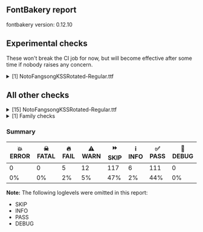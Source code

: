## FontBakery report

fontbakery version: 0.12.10



## Experimental checks

These won't break the CI job for now, but will become effective after some time if nobody raises any concern.


<details><summary>[1] NotoFangsongKSSRotated-Regular.ttf</summary>
<div>
<details>
    <summary>🔥 <b>FAIL</b> Checking that the typoAscender exceeds the yMax of the /Agrave. <a href="https://fontbakery.readthedocs.io/en/stable/fontbakery/checks/universal.metrics.html#"></a></summary>
    <div>







* 🔥 **FAIL** <p>OS/2.sTypoAscender value should be greater than 931, but got 880 instead</p>
 [code: typoAscender]



</div>
</details>
</div>
</details>




## All other checks



<details><summary>[15] NotoFangsongKSSRotated-Regular.ttf</summary>
<div>
<details>
    <summary>🔥 <b>FAIL</b> Checking OS/2 Metrics match hhea Metrics. <a href="https://fontbakery.readthedocs.io/en/stable/fontbakery/checks/universal.metrics.html#"></a></summary>
    <div>







* 🔥 **FAIL** <p>OS/2 sTypoAscender (880) and hhea ascent (1300) must be equal.</p>
 [code: ascender]



</div>
</details>

<details>
    <summary>🔥 <b>FAIL</b> Shapes languages in all GF glyphsets. <a href="https://fontbakery.readthedocs.io/en/stable/fontbakery/checks/googlefonts.glyphset.html#"></a></summary>
    <div>







* 🔥 **FAIL** <p>GF_Latin_Core glyphset:</p>
<table>
<thead>
<tr>
<th align="left">Language</th>
<th align="left">FAIL messages</th>
</tr>
</thead>
<tbody>
<tr>
<td align="left">nl_Latn (Dutch)</td>
<td align="left">Shaper didn't attach acutecomb to uni0237</td>
</tr>
<tr>
<td align="left">^</td>
<td align="left">Shaper didn't attach acutecomb to J</td>
</tr>
</tbody>
</table>
 [code: failed-language-shaping]



</div>
</details>

<details>
    <summary>🔥 <b>FAIL</b> Check for presence of an ARTICLE.en_us.html file <a href="https://fontbakery.readthedocs.io/en/stable/fontbakery/checks/googlefonts.description.html#"></a></summary>
    <div>







* 🔥 **FAIL** <p>This is a Noto font but it lacks an ARTICLE.en_us.html file.</p>
 [code: missing-article]



* 🔥 **FAIL** <p>This is a Noto font but it lacks a DESCRIPTION.en_us.html file.</p>
 [code: missing-description]



</div>
</details>

<details>
    <summary>⚠️ <b>WARN</b> Check mark characters are in GDEF mark glyph class. <a href="https://fontbakery.readthedocs.io/en/stable/fontbakery/checks/opentype.gdef.html#"></a></summary>
    <div>







* ⚠️ **WARN** <p>The following mark characters could be in the GDEF mark glyph class:
acutecomb (U+0301), gravecomb (U+0300), tildecomb (U+0303), u16FE4 (U+16FE4), uni0302 (U+0302), uni0304 (U+0304), uni0306 (U+0306), uni0307 (U+0307), uni0308 (U+0308), uni030A (U+030A), uni030B (U+030B), uni030C (U+030C), uni0326 (U+0326), uni0327 (U+0327) and uni0328 (U+0328)</p>
 [code: mark-chars]



</div>
</details>

<details>
    <summary>⚠️ <b>WARN</b> Check if each glyph has the recommended amount of contours. <a href="https://fontbakery.readthedocs.io/en/stable/fontbakery/checks/universal.html#"></a></summary>
    <div>







* ⚠️ **WARN** <p>This check inspects the glyph outlines and detects the total number of contours in each of them. The expected values are infered from the typical ammounts of contours observed in a large collection of reference font families. The divergences listed below may simply indicate a significantly different design on some of your glyphs. On the other hand, some of these may flag actual bugs in the font such as glyphs mapped to an incorrect codepoint. Please consider reviewing the design and codepoint assignment of these to make sure they are correct.</p>
<p>The following glyphs do not have the recommended number of contours:</p>
<pre><code>- Glyph name: aogonek	Contours detected: 3	Expected: 2

- Glyph name: Uogonek	Contours detected: 2	Expected: 1

- Glyph name: uogonek	Contours detected: 2	Expected: 1

- Glyph name: Uogonek	Contours detected: 2	Expected: 1

- Glyph name: aogonek	Contours detected: 3	Expected: 2

- Glyph name: uogonek	Contours detected: 2	Expected: 1
</code></pre>
 [code: contour-count]



</div>
</details>

<details>
    <summary>⚠️ <b>WARN</b> Check math signs have the same width. <a href="https://fontbakery.readthedocs.io/en/stable/fontbakery/checks/universal.html#"></a></summary>
    <div>







* ⚠️ **WARN** <p>The most common width is 559 among a set of 6 math glyphs.
The following math glyphs have a different width, though:</p>
<p>Width = 579:
minus</p>
 [code: width-outliers]



</div>
</details>

<details>
    <summary>⚠️ <b>WARN</b> Validate size, and resolution of article images, and ensure article page has minimum length and includes visual assets. <a href="https://fontbakery.readthedocs.io/en/stable/fontbakery/checks/googlefonts.article.html#"></a></summary>
    <div>







* ⚠️ **WARN** <p>Family metadata at fonts/NotoFangsongKSSRotated/googlefonts/ttf does not have an article.</p>
 [code: lacks-article]



</div>
</details>

<details>
    <summary>⚠️ <b>WARN</b> Check for codepoints not covered by METADATA subsets. <a href="https://fontbakery.readthedocs.io/en/stable/fontbakery/checks/googlefonts.subsets.html#"></a></summary>
    <div>







* ⚠️ **WARN** <p>The following codepoints supported by the font are not covered by
any subsets defined in the font's metadata file, and will never
be served. You can solve this by either manually adding additional
subset declarations to METADATA.pb, or by editing the glyphset
definitions.</p>
<ul>
<li>U+02D8 BREVE: try adding one of: canadian-aboriginal, yi</li>
<li>U+02D9 DOT ABOVE: try adding one of: canadian-aboriginal, yi</li>
<li>U+02DB OGONEK: try adding one of: canadian-aboriginal, yi</li>
<li>U+0302 COMBINING CIRCUMFLEX ACCENT: try adding one of: coptic, math, tifinagh, cherokee</li>
<li>U+0306 COMBINING BREVE: try adding one of: old-permic, tifinagh</li>
<li>U+0307 COMBINING DOT ABOVE: try adding one of: old-permic, math, malayalam, todhri, syriac, coptic, duployan, tifinagh, hebrew, canadian-aboriginal, tai-le</li>
<li>U+030A COMBINING RING ABOVE: try adding one of: syriac, duployan</li>
<li>U+030B COMBINING DOUBLE ACUTE ACCENT: try adding one of: osage, cherokee</li>
<li>U+030C COMBINING CARON: try adding one of: tai-le, cherokee</li>
<li>U+0326 COMBINING COMMA BELOW: try adding math</li>
<li>U+0327 COMBINING CEDILLA: try adding math</li>
<li>U+0328 COMBINING OGONEK: not included in any glyphset definition</li>
<li>U+25A1 WHITE SQUARE: try adding symbols</li>
<li>U+2B1A DOTTED SQUARE: try adding symbols</li>
<li>U+4E39 CJK UNIFIED IDEOGRAPH-4E39: try adding one of: chinese-traditional, chinese-simplified, chinese-hongkong, japanese</li>
<li>U+4EFF CJK UNIFIED IDEOGRAPH-4EFF: try adding one of: chinese-traditional, chinese-simplified, chinese-hongkong</li>
<li>U+4F53 CJK UNIFIED IDEOGRAPH-4F53: try adding one of: chinese-traditional, chinese-simplified, chinese-hongkong, japanese</li>
<li>U+5951 CJK UNIFIED IDEOGRAPH-5951: try adding one of: chinese-traditional, chinese-simplified, chinese-hongkong, japanese</li>
<li>U+5B57 CJK UNIFIED IDEOGRAPH-5B57: try adding one of: chinese-traditional, chinese-simplified, chinese-hongkong, japanese</li>
<li>U+5B8B CJK UNIFIED IDEOGRAPH-5B8B: try adding one of: chinese-traditional, chinese-simplified, chinese-hongkong, japanese</li>
<li>U+5C0F CJK UNIFIED IDEOGRAPH-5C0F: try adding one of: chinese-traditional, chinese-simplified, chinese-hongkong, japanese</li>
<li>U+6B4C CJK UNIFIED IDEOGRAPH-6B4C: try adding one of: chinese-traditional, chinese-simplified, chinese-hongkong, japanese</li>
<li>U+8C37 CJK UNIFIED IDEOGRAPH-8C37: try adding one of: chinese-traditional, chinese-simplified, chinese-hongkong, japanese</li>
</ul>
<p>Or you can add the above codepoints to one of the subsets supported by the font: <code>khitan-small-script</code>, <code>latin</code>, <code>latin-ext</code></p>
 [code: unreachable-subsetting]



</div>
</details>

<details>
    <summary>⚠️ <b>WARN</b> Combined length of family and style must not exceed 32 characters. <a href="https://fontbakery.readthedocs.io/en/stable/fontbakery/checks/googlefonts.name.html#"></a></summary>
    <div>







* ⚠️ **WARN** <p>Name ID 6 'NotoFangsongKSSRotated-Regular' exceeds 27 characters. This has been found to cause problems with PostScript printers, especially on Mac platforms.</p>
 [code: nameid6-too-long]



</div>
</details>

<details>
    <summary>⚠️ <b>WARN</b> Ensure soft_dotted characters lose their dot when combined with marks that replace the dot. <a href="https://fontbakery.readthedocs.io/en/stable/fontbakery/checks/shaping.html#"></a></summary>
    <div>







* ⚠️ **WARN** <p>The dot of soft dotted characters used in orthographies <em>must</em> disappear in the following strings: į̀ į́ į̂ į̃ į̄ į̌</p>
<p>The dot of soft dotted characters <em>should</em> disappear in other cases, for example: ĩ̦ ĭ̦ i̦̇ i̦̊ i̦̋ ǐ̦ ĩ̧ ĭ̧ i̧̇ i̧̊ i̧̋ ǐ̧ j̦̀ j̦́ ĵ̦ j̦̃ j̦̄ j̦̆ j̦̇ j̦̈</p>
<p>Your font fully covers the following languages that require the soft-dotted feature: Lithuanian (Latn, 2,357,094 speakers).</p>
<p>Your font does <em>not</em> cover the following languages that require the soft-dotted feature: Navajo (Latn, 166,319 speakers), Yala (Latn, 200,000 speakers), Lugbara (Latn, 2,200,000 speakers), Dutch (Latn, 31,709,104 speakers), Heiltsuk (Latn, 300 speakers), Basaa (Latn, 332,940 speakers), Ma’di (Latn, 584,000 speakers), Sar (Latn, 500,000 speakers), Teke-Ebo (Latn, 260,000 speakers), Aghem (Latn, 38,843 speakers), Han (Latn, 6 speakers), Avokaya (Latn, 100,000 speakers), Belarusian (Cyrl, 10,064,517 speakers), Mfumte (Latn, 79,000 speakers), Igbo (Latn, 27,823,640 speakers), Southern Kisi (Latn, 360,000 speakers), Zapotec (Latn, 490,000 speakers), Ekpeye (Latn, 226,000 speakers), Vute (Latn, 21,000 speakers), Nzakara (Latn, 50,000 speakers), Ebira (Latn, 2,200,000 speakers), Nateni (Latn, 100,000 speakers), Kaska (Latn, 125 speakers), Koonzime (Latn, 40,000 speakers), Cicipu (Latn, 44,000 speakers), Ejagham (Latn, 120,000 speakers), Dii (Latn, 71,000 speakers), Bete-Bendi (Latn, 100,000 speakers), Gulay (Latn, 250,478 speakers), Fur (Latn, 1,230,163 speakers), Bafut (Latn, 158,146 speakers), Makaa (Latn, 221,000 speakers), Mango (Latn, 77,000 speakers), Mundani (Latn, 34,000 speakers), South Central Banda (Latn, 244,000 speakers), Ijo, Southeast (Latn, 2,471,000 speakers), Dan (Latn, 1,099,244 speakers), Ngbaka (Latn, 1,020,000 speakers), Kom (Latn, 360,685 speakers), Ukrainian (Cyrl, 29,273,587 speakers), Kpelle, Guinea (Latn, 622,000 speakers).</p>
 [code: soft-dotted]



</div>
</details>

<details>
    <summary>⚠️ <b>WARN</b> Do outlines contain any jaggy segments? <a href="https://fontbakery.readthedocs.io/en/stable/fontbakery/checks/outline.html#"></a></summary>
    <div>







* ⚠️ **WARN** <p>The following glyphs have jaggy segments:</p>
<pre><code>* u18B10 (U+18B10): B&lt;&lt;780.0,481.0&gt;-&lt;741.0,439.0&gt;-&lt;742.0,440.0&gt;&gt;/B&lt;&lt;742.0,440.0&gt;-&lt;708.0,407.0&gt;-&lt;673.5,378.5&gt;&gt; = 0.8550973962662667

* u18B10.001: B&lt;&lt;-682.0,1080.0&gt;-&lt;-640.0,1041.0&gt;-&lt;-641.0,1042.0&gt;&gt;/B&lt;&lt;-641.0,1042.0&gt;-&lt;-608.0,1008.0&gt;-&lt;-579.5,973.5&gt;&gt; = 0.8550973962662667

* u18B10.002: B&lt;&lt;318.0,580.0&gt;-&lt;360.0,541.0&gt;-&lt;359.0,542.0&gt;&gt;/B&lt;&lt;359.0,542.0&gt;-&lt;392.0,508.0&gt;-&lt;420.5,473.5&gt;&gt; = 0.8550973962662667

* u18B10.003: B&lt;&lt;318.0,80.0&gt;-&lt;360.0,41.0&gt;-&lt;359.0,42.0&gt;&gt;/B&lt;&lt;359.0,42.0&gt;-&lt;392.0,8.0&gt;-&lt;420.5,-26.5&gt;&gt; = 0.8550973962662667

* u18B3C (U+18B3C): B&lt;&lt;209.0,307.0&gt;-&lt;250.0,266.0&gt;-&lt;294.0,237.0&gt;&gt;/B&lt;&lt;294.0,237.0&gt;-&lt;293.0,238.0&gt;-&lt;420.0,152.0&gt;&gt; = 11.611486423888481

* u18B3C.001: B&lt;&lt;-507.0,509.0&gt;-&lt;-466.0,550.0&gt;-&lt;-437.0,594.0&gt;&gt;/B&lt;&lt;-437.0,594.0&gt;-&lt;-438.0,593.0&gt;-&lt;-352.0,720.0&gt;&gt; = 11.611486423888481

* u18B3C.002: B&lt;&lt;493.0,9.0&gt;-&lt;534.0,50.0&gt;-&lt;563.0,94.0&gt;&gt;/B&lt;&lt;563.0,94.0&gt;-&lt;562.0,93.0&gt;-&lt;648.0,220.0&gt;&gt; = 11.611486423888481

* u18B3C.003: B&lt;&lt;493.0,-491.0&gt;-&lt;534.0,-450.0&gt;-&lt;563.0,-406.0&gt;&gt;/B&lt;&lt;563.0,-406.0&gt;-&lt;562.0,-407.0&gt;-&lt;648.0,-280.0&gt;&gt; = 11.611486423888481

* u18B81 (U+18B81): B&lt;&lt;838.0,326.0&gt;-&lt;799.0,284.0&gt;-&lt;800.0,285.0&gt;&gt;/B&lt;&lt;800.0,285.0&gt;-&lt;716.0,203.0&gt;-&lt;644.0,155.0&gt;&gt; = 0.6902771978645523

* u18B81.001: B&lt;&lt;-526.0,1138.0&gt;-&lt;-484.0,1099.0&gt;-&lt;-485.0,1100.0&gt;&gt;/B&lt;&lt;-485.0,1100.0&gt;-&lt;-403.0,1016.0&gt;-&lt;-355.0,944.0&gt;&gt; = 0.6902771978645523

* u18B81.002: B&lt;&lt;474.0,638.0&gt;-&lt;516.0,599.0&gt;-&lt;515.0,600.0&gt;&gt;/B&lt;&lt;515.0,600.0&gt;-&lt;597.0,516.0&gt;-&lt;645.0,444.0&gt;&gt; = 0.6902771978645523

* u18B81.003: B&lt;&lt;474.0,138.0&gt;-&lt;516.0,99.0&gt;-&lt;515.0,100.0&gt;&gt;/B&lt;&lt;515.0,100.0&gt;-&lt;597.0,16.0&gt;-&lt;645.0,-56.0&gt;&gt; = 0.6902771978645523

* u18BB1 (U+18BB1): B&lt;&lt;455.0,362.0&gt;-&lt;431.0,360.0&gt;-&lt;435.0,360.0&gt;&gt;/B&lt;&lt;435.0,360.0&gt;-&lt;380.0,355.0&gt;-&lt;313.0,341.0&gt;&gt; = 5.1944289077348

* u18BB1.001: B&lt;&lt;-564.0,755.0&gt;-&lt;-562.0,731.0&gt;-&lt;-562.0,735.0&gt;&gt;/B&lt;&lt;-562.0,735.0&gt;-&lt;-557.0,680.0&gt;-&lt;-543.0,613.0&gt;&gt; = 5.1944289077348

* u18BB1.002: B&lt;&lt;436.0,255.0&gt;-&lt;438.0,231.0&gt;-&lt;438.0,235.0&gt;&gt;/B&lt;&lt;438.0,235.0&gt;-&lt;443.0,180.0&gt;-&lt;457.0,113.0&gt;&gt; = 5.1944289077348

* u18BB1.003: B&lt;&lt;436.0,-245.0&gt;-&lt;438.0,-269.0&gt;-&lt;438.0,-265.0&gt;&gt;/B&lt;&lt;438.0,-265.0&gt;-&lt;443.0,-320.0&gt;-&lt;457.0,-387.0&gt;&gt; = 5.1944289077348

* u18BEA (U+18BEA): B&lt;&lt;598.0,608.0&gt;-&lt;508.0,600.0&gt;-&lt;524.0,601.0&gt;&gt;/B&lt;&lt;524.0,601.0&gt;-&lt;390.0,588.0&gt;-&lt;347.0,583.0&gt;&gt; = 1.9648704030421524

* u18BEA.001: B&lt;&lt;-808.0,898.0&gt;-&lt;-800.0,808.0&gt;-&lt;-801.0,824.0&gt;&gt;/B&lt;&lt;-801.0,824.0&gt;-&lt;-788.0,690.0&gt;-&lt;-783.0,647.0&gt;&gt; = 1.9648704030421524

* u18BEA.002: B&lt;&lt;192.0,398.0&gt;-&lt;200.0,308.0&gt;-&lt;199.0,324.0&gt;&gt;/B&lt;&lt;199.0,324.0&gt;-&lt;212.0,190.0&gt;-&lt;217.0,147.0&gt;&gt; = 1.9648704030421524

* u18BEA.003: B&lt;&lt;192.0,-102.0&gt;-&lt;200.0,-192.0&gt;-&lt;199.0,-176.0&gt;&gt;/B&lt;&lt;199.0,-176.0&gt;-&lt;212.0,-310.0&gt;-&lt;217.0,-353.0&gt;&gt; = 1.9648704030421524

* u18BEB (U+18BEB): B&lt;&lt;599.0,608.0&gt;-&lt;502.0,600.0&gt;-&lt;522.0,601.0&gt;&gt;/B&lt;&lt;522.0,601.0&gt;-&lt;493.0,598.0&gt;-&lt;427.0,592.0&gt;&gt; = 3.0437358876587015

* u18BEB.001: B&lt;&lt;-808.0,899.0&gt;-&lt;-800.0,802.0&gt;-&lt;-801.0,822.0&gt;&gt;/B&lt;&lt;-801.0,822.0&gt;-&lt;-798.0,793.0&gt;-&lt;-791.0,727.0&gt;&gt; = 3.0437358876587015

* u18BEB.002: B&lt;&lt;192.0,399.0&gt;-&lt;200.0,302.0&gt;-&lt;199.0,322.0&gt;&gt;/B&lt;&lt;199.0,322.0&gt;-&lt;202.0,293.0&gt;-&lt;209.0,227.0&gt;&gt; = 3.0437358876587015

* u18BEB.003: B&lt;&lt;192.0,-101.0&gt;-&lt;200.0,-198.0&gt;-&lt;199.0,-178.0&gt;&gt;/B&lt;&lt;199.0,-178.0&gt;-&lt;202.0,-207.0&gt;-&lt;209.0,-273.0&gt;&gt; = 3.0437358876587015

* u18C0A (U+18C0A): B&lt;&lt;899.0,514.0&gt;-&lt;801.0,505.0&gt;-&lt;807.0,506.0&gt;&gt;/B&lt;&lt;807.0,506.0&gt;-&lt;688.0,496.0&gt;-&lt;578.0,485.0&gt;&gt; = 4.6588364489565155

* u18C0A.001: B&lt;&lt;-714.0,1199.0&gt;-&lt;-705.0,1101.0&gt;-&lt;-706.0,1107.0&gt;&gt;/B&lt;&lt;-706.0,1107.0&gt;-&lt;-696.0,988.0&gt;-&lt;-685.0,878.0&gt;&gt; = 4.6588364489565155

* u18C0A.002: B&lt;&lt;286.0,699.0&gt;-&lt;295.0,601.0&gt;-&lt;294.0,607.0&gt;&gt;/B&lt;&lt;294.0,607.0&gt;-&lt;304.0,488.0&gt;-&lt;315.0,378.0&gt;&gt; = 4.6588364489565155

* u18C0A.003: B&lt;&lt;286.0,199.0&gt;-&lt;295.0,101.0&gt;-&lt;294.0,107.0&gt;&gt;/B&lt;&lt;294.0,107.0&gt;-&lt;304.0,-12.0&gt;-&lt;315.0,-122.0&gt;&gt; = 4.6588364489565155

* u18C0B (U+18C0B): B&lt;&lt;859.0,514.0&gt;-&lt;761.0,505.0&gt;-&lt;767.0,506.0&gt;&gt;/B&lt;&lt;767.0,506.0&gt;-&lt;641.0,496.0&gt;-&lt;524.0,484.0&gt;&gt; = 4.924549700118923

* u18C0B.001: B&lt;&lt;-714.0,1159.0&gt;-&lt;-705.0,1061.0&gt;-&lt;-706.0,1067.0&gt;&gt;/B&lt;&lt;-706.0,1067.0&gt;-&lt;-696.0,941.0&gt;-&lt;-684.0,824.0&gt;&gt; = 4.924549700118923

* u18C0B.002: B&lt;&lt;286.0,659.0&gt;-&lt;295.0,561.0&gt;-&lt;294.0,567.0&gt;&gt;/B&lt;&lt;294.0,567.0&gt;-&lt;304.0,441.0&gt;-&lt;316.0,324.0&gt;&gt; = 4.924549700118923

* u18C0B.003: B&lt;&lt;286.0,159.0&gt;-&lt;295.0,61.0&gt;-&lt;294.0,67.0&gt;&gt;/B&lt;&lt;294.0,67.0&gt;-&lt;304.0,-59.0&gt;-&lt;316.0,-176.0&gt;&gt; = 4.924549700118923

* u18C65 (U+18C65): B&lt;&lt;773.0,592.0&gt;-&lt;755.0,571.0&gt;-&lt;757.0,573.0&gt;&gt;/B&lt;&lt;757.0,573.0&gt;-&lt;706.0,512.0&gt;-&lt;660.0,464.0&gt;&gt; = 5.102165252358147

* u18C65.001: B&lt;&lt;-792.0,1073.0&gt;-&lt;-771.0,1055.0&gt;-&lt;-773.0,1057.0&gt;&gt;/B&lt;&lt;-773.0,1057.0&gt;-&lt;-712.0,1006.0&gt;-&lt;-664.0,960.0&gt;&gt; = 5.102165252358147

* u18C65.002: B&lt;&lt;208.0,573.0&gt;-&lt;229.0,555.0&gt;-&lt;227.0,557.0&gt;&gt;/B&lt;&lt;227.0,557.0&gt;-&lt;288.0,506.0&gt;-&lt;336.0,460.0&gt;&gt; = 5.102165252358147

* u18C65.003: B&lt;&lt;208.0,73.0&gt;-&lt;229.0,55.0&gt;-&lt;227.0,57.0&gt;&gt;/B&lt;&lt;227.0,57.0&gt;-&lt;288.0,6.0&gt;-&lt;336.0,-40.0&gt;&gt; = 5.102165252358147

* u18C71.001: L&lt;&lt;-327.0,769.0&gt;--&lt;-327.0,769.0&gt;&gt;/B&lt;&lt;-327.0,769.0&gt;-&lt;-378.0,771.0&gt;-&lt;-408.0,770.0&gt;&gt; = 2.245742565895049

* u18C71.002: L&lt;&lt;673.0,269.0&gt;--&lt;673.0,269.0&gt;&gt;/B&lt;&lt;673.0,269.0&gt;-&lt;622.0,271.0&gt;-&lt;592.0,270.0&gt;&gt; = 2.245742565895049

* u18C71.003: L&lt;&lt;673.0,-231.0&gt;--&lt;673.0,-231.0&gt;&gt;/B&lt;&lt;673.0,-231.0&gt;-&lt;622.0,-229.0&gt;-&lt;592.0,-230.0&gt;&gt; = 2.245742565895049

* u18CB2 (U+18CB2): B&lt;&lt;371.0,355.0&gt;-&lt;458.0,365.0&gt;-&lt;453.0,364.0&gt;&gt;/B&lt;&lt;453.0,364.0&gt;-&lt;478.0,367.0&gt;-&lt;492.5,375.0&gt;&gt; = 4.46715906138917

* u18CB2.001: B&lt;&lt;-556.0,671.0&gt;-&lt;-566.0,758.0&gt;-&lt;-565.0,753.0&gt;&gt;/B&lt;&lt;-565.0,753.0&gt;-&lt;-568.0,778.0&gt;-&lt;-576.0,792.5&gt;&gt; = 4.46715906138917

* u18CB2.002: B&lt;&lt;444.0,171.0&gt;-&lt;434.0,258.0&gt;-&lt;435.0,253.0&gt;&gt;/B&lt;&lt;435.0,253.0&gt;-&lt;432.0,278.0&gt;-&lt;424.0,292.5&gt;&gt; = 4.46715906138917

* u18CB2.003: B&lt;&lt;444.0,-329.0&gt;-&lt;434.0,-242.0&gt;-&lt;435.0,-247.0&gt;&gt;/B&lt;&lt;435.0,-247.0&gt;-&lt;432.0,-222.0&gt;-&lt;424.0,-207.5&gt;&gt; = 4.46715906138917

* u18CB3 (U+18CB3): B&lt;&lt;377.0,617.0&gt;-&lt;328.0,611.0&gt;-&lt;333.0,612.0&gt;&gt;/B&lt;&lt;333.0,612.0&gt;-&lt;303.0,610.0&gt;-&lt;254.0,602.0&gt;&gt; = 7.495857639729836

* u18CB3.001: B&lt;&lt;-819.0,677.0&gt;-&lt;-813.0,628.0&gt;-&lt;-814.0,633.0&gt;&gt;/B&lt;&lt;-814.0,633.0&gt;-&lt;-812.0,603.0&gt;-&lt;-804.0,554.0&gt;&gt; = 7.495857639729836

* u18CB3.002: B&lt;&lt;181.0,177.0&gt;-&lt;187.0,128.0&gt;-&lt;186.0,133.0&gt;&gt;/B&lt;&lt;186.0,133.0&gt;-&lt;188.0,103.0&gt;-&lt;196.0,54.0&gt;&gt; = 7.495857639729836

* u18CB3.003: B&lt;&lt;181.0,-323.0&gt;-&lt;187.0,-372.0&gt;-&lt;186.0,-367.0&gt;&gt;/B&lt;&lt;186.0,-367.0&gt;-&lt;188.0,-397.0&gt;-&lt;196.0,-446.0&gt;&gt; = 7.495857639729836
</code></pre>
 [code: found-jaggy-segments]



</div>
</details>

<details>
    <summary>⚠️ <b>WARN</b> Do outlines contain any semi-vertical or semi-horizontal lines? <a href="https://fontbakery.readthedocs.io/en/stable/fontbakery/checks/outline.html#"></a></summary>
    <div>







* ⚠️ **WARN** <p>The following glyphs have semi-vertical/semi-horizontal lines:</p>
<pre><code>* u18B03 (U+18B03): L&lt;&lt;531.0,182.0&gt;--&lt;530.0,-136.0&gt;&gt;

* u18B03.001: L&lt;&lt;-383.0,831.0&gt;--&lt;-65.0,830.0&gt;&gt;

* u18B03.002: L&lt;&lt;617.0,331.0&gt;--&lt;935.0,330.0&gt;&gt;

* u18B03.003: L&lt;&lt;617.0,-169.0&gt;--&lt;935.0,-170.0&gt;&gt;

* u18B07 (U+18B07): L&lt;&lt;497.0,338.0&gt;--&lt;496.0,597.0&gt;&gt;

* u18B07.001: L&lt;&lt;-539.0,797.0&gt;--&lt;-798.0,796.0&gt;&gt;

* u18B07.002: L&lt;&lt;461.0,297.0&gt;--&lt;202.0,296.0&gt;&gt;

* u18B07.003: L&lt;&lt;461.0,-203.0&gt;--&lt;202.0,-204.0&gt;&gt;

* u18B0B (U+18B0B): L&lt;&lt;527.0,175.0&gt;--&lt;526.0,-149.0&gt;&gt;

* u18B0B.001: L&lt;&lt;-376.0,827.0&gt;--&lt;-52.0,826.0&gt;&gt;

* u18B0B.002: L&lt;&lt;624.0,327.0&gt;--&lt;948.0,326.0&gt;&gt;

* u18B0B.003: L&lt;&lt;624.0,-173.0&gt;--&lt;948.0,-174.0&gt;&gt;

* u18B14 (U+18B14): L&lt;&lt;551.0,485.0&gt;--&lt;550.0,168.0&gt;&gt;

* u18B14.001: L&lt;&lt;-686.0,851.0&gt;--&lt;-369.0,850.0&gt;&gt;

* u18B14.002: L&lt;&lt;314.0,351.0&gt;--&lt;631.0,350.0&gt;&gt;

* u18B14.003: L&lt;&lt;314.0,-149.0&gt;--&lt;631.0,-150.0&gt;&gt;

* u18B15 (U+18B15): L&lt;&lt;531.0,485.0&gt;--&lt;530.0,168.0&gt;&gt;

* u18B15.001: L&lt;&lt;-686.0,831.0&gt;--&lt;-369.0,830.0&gt;&gt;

* u18B15.002: L&lt;&lt;314.0,331.0&gt;--&lt;631.0,330.0&gt;&gt;

* u18B15.003: L&lt;&lt;314.0,-169.0&gt;--&lt;631.0,-170.0&gt;&gt;

* u18B17 (U+18B17): L&lt;&lt;545.0,378.0&gt;--&lt;544.0,175.0&gt;&gt;

* u18B17.001: L&lt;&lt;-579.0,845.0&gt;--&lt;-376.0,844.0&gt;&gt;

* u18B17.002: L&lt;&lt;421.0,345.0&gt;--&lt;624.0,344.0&gt;&gt;

* u18B17.003: L&lt;&lt;421.0,-155.0&gt;--&lt;624.0,-156.0&gt;&gt;

* u18B18 (U+18B18): L&lt;&lt;535.0,391.0&gt;--&lt;534.0,224.0&gt;&gt;

* u18B18.001: L&lt;&lt;-592.0,835.0&gt;--&lt;-425.0,834.0&gt;&gt;

* u18B18.002: L&lt;&lt;408.0,335.0&gt;--&lt;575.0,334.0&gt;&gt;

* u18B18.003: L&lt;&lt;408.0,-165.0&gt;--&lt;575.0,-166.0&gt;&gt;

* u18B19 (U+18B19): L&lt;&lt;534.0,426.0&gt;--&lt;533.0,303.0&gt;&gt;

* u18B19.001: L&lt;&lt;-627.0,834.0&gt;--&lt;-504.0,833.0&gt;&gt;

* u18B19.002: L&lt;&lt;373.0,334.0&gt;--&lt;496.0,333.0&gt;&gt;

* u18B19.003: L&lt;&lt;373.0,-166.0&gt;--&lt;496.0,-167.0&gt;&gt;

* u18B1E (U+18B1E): L&lt;&lt;529.0,154.0&gt;--&lt;528.0,-113.0&gt;&gt;

* u18B1E.001: L&lt;&lt;-355.0,829.0&gt;--&lt;-88.0,828.0&gt;&gt;

* u18B1E.002: L&lt;&lt;645.0,329.0&gt;--&lt;912.0,328.0&gt;&gt;

* u18B1E.003: L&lt;&lt;645.0,-171.0&gt;--&lt;912.0,-172.0&gt;&gt;

* u18B1F (U+18B1F): L&lt;&lt;827.0,128.0&gt;--&lt;826.0,-148.0&gt;&gt;

* u18B1F.001: L&lt;&lt;-329.0,1127.0&gt;--&lt;-53.0,1126.0&gt;&gt;

* u18B1F.002: L&lt;&lt;671.0,627.0&gt;--&lt;947.0,626.0&gt;&gt;

* u18B1F.003: L&lt;&lt;671.0,127.0&gt;--&lt;947.0,126.0&gt;&gt;

* u18B22 (U+18B22): L&lt;&lt;367.0,-25.0&gt;--&lt;365.0,341.0&gt;&gt;

* u18B22.001: L&lt;&lt;-176.0,667.0&gt;--&lt;-542.0,665.0&gt;&gt;

* u18B22.002: L&lt;&lt;824.0,167.0&gt;--&lt;458.0,165.0&gt;&gt;

* u18B22.003: L&lt;&lt;824.0,-333.0&gt;--&lt;458.0,-335.0&gt;&gt;

* u18B36 (U+18B36): L&lt;&lt;528.0,579.0&gt;--&lt;527.0,394.0&gt;&gt;

* u18B36.001: L&lt;&lt;-779.0,828.0&gt;--&lt;-594.0,827.0&gt;&gt;

* u18B36.002: L&lt;&lt;221.0,328.0&gt;--&lt;406.0,327.0&gt;&gt;

* u18B36.003: L&lt;&lt;221.0,-172.0&gt;--&lt;406.0,-173.0&gt;&gt;

* u18B38 (U+18B38): L&lt;&lt;490.0,28.0&gt;--&lt;491.0,344.0&gt;&gt;

* u18B38.001: L&lt;&lt;-228.0,790.0&gt;--&lt;-544.0,791.0&gt;&gt;

* u18B38.002: L&lt;&lt;772.0,290.0&gt;--&lt;456.0,291.0&gt;&gt;

* u18B38.003: L&lt;&lt;772.0,-210.0&gt;--&lt;456.0,-209.0&gt;&gt;

* u18B39 (U+18B39): L&lt;&lt;470.0,28.0&gt;--&lt;471.0,344.0&gt;&gt;

* u18B39.001: L&lt;&lt;-228.0,770.0&gt;--&lt;-544.0,771.0&gt;&gt;

* u18B39.002: L&lt;&lt;772.0,270.0&gt;--&lt;456.0,271.0&gt;&gt;

* u18B39.003: L&lt;&lt;772.0,-230.0&gt;--&lt;456.0,-229.0&gt;&gt;

* u18B3A (U+18B3A): L&lt;&lt;527.0,508.0&gt;--&lt;526.0,210.0&gt;&gt;

* u18B3A.001: L&lt;&lt;-708.0,827.0&gt;--&lt;-410.0,826.0&gt;&gt;

* u18B3A.002: L&lt;&lt;292.0,327.0&gt;--&lt;590.0,326.0&gt;&gt;

* u18B3A.003: L&lt;&lt;292.0,-173.0&gt;--&lt;590.0,-174.0&gt;&gt;

* u18B3E (U+18B3E): L&lt;&lt;190.0,-2.0&gt;--&lt;191.0,131.0&gt;&gt;

* u18B3E (U+18B3E): L&lt;&lt;191.0,131.0&gt;--&lt;190.0,262.0&gt;&gt;

* u18B3E.001: L&lt;&lt;-198.0,490.0&gt;--&lt;-331.0,491.0&gt;&gt;

* u18B3E.001: L&lt;&lt;-331.0,491.0&gt;--&lt;-462.0,490.0&gt;&gt;

* u18B3E.002: L&lt;&lt;669.0,-9.0&gt;--&lt;538.0,-10.0&gt;&gt;

* u18B3E.002: L&lt;&lt;802.0,-10.0&gt;--&lt;669.0,-9.0&gt;&gt;

* u18B3E.003: L&lt;&lt;669.0,-509.0&gt;--&lt;538.0,-510.0&gt;&gt;

* u18B3E.003: L&lt;&lt;802.0,-510.0&gt;--&lt;669.0,-509.0&gt;&gt;

* u18B3F (U+18B3F): L&lt;&lt;537.0,488.0&gt;--&lt;536.0,211.0&gt;&gt;

* u18B3F.001: L&lt;&lt;-688.0,837.0&gt;--&lt;-411.0,836.0&gt;&gt;

* u18B3F.002: L&lt;&lt;312.0,337.0&gt;--&lt;589.0,336.0&gt;&gt;

* u18B3F.003: L&lt;&lt;312.0,-163.0&gt;--&lt;589.0,-164.0&gt;&gt;

* u18B40 (U+18B40): L&lt;&lt;524.0,536.0&gt;--&lt;523.0,365.0&gt;&gt;

* u18B40.001: L&lt;&lt;-736.0,824.0&gt;--&lt;-565.0,823.0&gt;&gt;

* u18B40.002: L&lt;&lt;264.0,324.0&gt;--&lt;435.0,323.0&gt;&gt;

* u18B40.003: L&lt;&lt;264.0,-176.0&gt;--&lt;435.0,-177.0&gt;&gt;

* u18B46 (U+18B46): L&lt;&lt;535.0,411.0&gt;--&lt;534.0,215.0&gt;&gt;

* u18B46.001: L&lt;&lt;-611.0,835.0&gt;--&lt;-415.0,834.0&gt;&gt;

* u18B46.002: L&lt;&lt;389.0,335.0&gt;--&lt;585.0,334.0&gt;&gt;

* u18B46.003: L&lt;&lt;389.0,-165.0&gt;--&lt;585.0,-166.0&gt;&gt;

* u18B47 (U+18B47): L&lt;&lt;524.0,413.0&gt;--&lt;525.0,-43.0&gt;&gt;

* u18B47.001: L&lt;&lt;-613.0,824.0&gt;--&lt;-157.0,825.0&gt;&gt;

* u18B47.002: L&lt;&lt;387.0,324.0&gt;--&lt;843.0,325.0&gt;&gt;

* u18B47.003: L&lt;&lt;387.0,-176.0&gt;--&lt;843.0,-175.0&gt;&gt;

* u18B4B (U+18B4B): L&lt;&lt;876.0,581.0&gt;--&lt;875.0,211.0&gt;&gt;

* u18B4B.001: L&lt;&lt;-781.0,1176.0&gt;--&lt;-411.0,1175.0&gt;&gt;

* u18B4B.002: L&lt;&lt;219.0,676.0&gt;--&lt;589.0,675.0&gt;&gt;

* u18B4B.003: L&lt;&lt;219.0,176.0&gt;--&lt;589.0,175.0&gt;&gt;

* u18B53 (U+18B53): L&lt;&lt;437.0,571.0&gt;--&lt;436.0,349.0&gt;&gt;

* u18B53.001: L&lt;&lt;-771.0,737.0&gt;--&lt;-549.0,736.0&gt;&gt;

* u18B53.002: L&lt;&lt;229.0,237.0&gt;--&lt;451.0,236.0&gt;&gt;

* u18B53.003: L&lt;&lt;229.0,-263.0&gt;--&lt;451.0,-264.0&gt;&gt;

* u18B54 (U+18B54): L&lt;&lt;464.0,-25.0&gt;--&lt;465.0,315.0&gt;&gt;

* u18B54.001: L&lt;&lt;-175.0,764.0&gt;--&lt;-515.0,765.0&gt;&gt;

* u18B54.002: L&lt;&lt;825.0,264.0&gt;--&lt;485.0,265.0&gt;&gt;

* u18B54.003: L&lt;&lt;825.0,-236.0&gt;--&lt;485.0,-235.0&gt;&gt;

* u18B55 (U+18B55): L&lt;&lt;464.0,23.0&gt;--&lt;465.0,335.0&gt;&gt;

* u18B55.001: L&lt;&lt;-223.0,764.0&gt;--&lt;-535.0,765.0&gt;&gt;

* u18B55.002: L&lt;&lt;777.0,264.0&gt;--&lt;465.0,265.0&gt;&gt;

* u18B55.003: L&lt;&lt;777.0,-236.0&gt;--&lt;465.0,-235.0&gt;&gt;

* u18B5C (U+18B5C): L&lt;&lt;539.0,538.0&gt;--&lt;538.0,193.0&gt;&gt;

* u18B5C.001: L&lt;&lt;-738.0,839.0&gt;--&lt;-393.0,838.0&gt;&gt;

* u18B5C.002: L&lt;&lt;262.0,339.0&gt;--&lt;607.0,338.0&gt;&gt;

* u18B5C.003: L&lt;&lt;262.0,-161.0&gt;--&lt;607.0,-162.0&gt;&gt;

* u18B64 (U+18B64): L&lt;&lt;370.0,516.0&gt;--&lt;369.0,360.0&gt;&gt;

* u18B64 (U+18B64): L&lt;&lt;661.0,543.0&gt;--&lt;660.0,389.0&gt;&gt;

* u18B64.001: L&lt;&lt;-716.0,670.0&gt;--&lt;-560.0,669.0&gt;&gt;

* u18B64.001: L&lt;&lt;-743.0,961.0&gt;--&lt;-589.0,960.0&gt;&gt;

* u18B64.002: L&lt;&lt;257.0,461.0&gt;--&lt;411.0,460.0&gt;&gt;

* u18B64.002: L&lt;&lt;284.0,170.0&gt;--&lt;440.0,169.0&gt;&gt;

* u18B64.003: L&lt;&lt;257.0,-39.0&gt;--&lt;411.0,-40.0&gt;&gt;

* u18B64.003: L&lt;&lt;284.0,-330.0&gt;--&lt;440.0,-331.0&gt;&gt;

* u18B69 (U+18B69): L&lt;&lt;349.0,387.0&gt;--&lt;347.0,46.0&gt;&gt;

* u18B69 (U+18B69): L&lt;&lt;689.0,414.0&gt;--&lt;686.0,-23.0&gt;&gt;

* u18B69.001: L&lt;&lt;-587.0,649.0&gt;--&lt;-246.0,647.0&gt;&gt;

* u18B69.001: L&lt;&lt;-614.0,989.0&gt;--&lt;-177.0,986.0&gt;&gt;

* u18B69.002: L&lt;&lt;386.0,489.0&gt;--&lt;823.0,486.0&gt;&gt;

* u18B69.002: L&lt;&lt;413.0,149.0&gt;--&lt;754.0,147.0&gt;&gt;

* u18B69.003: L&lt;&lt;386.0,-11.0&gt;--&lt;823.0,-14.0&gt;&gt;

* u18B69.003: L&lt;&lt;413.0,-351.0&gt;--&lt;754.0,-353.0&gt;&gt;

* u18B80 (U+18B80): L&lt;&lt;814.0,177.0&gt;--&lt;813.0,62.0&gt;&gt;

* u18B80.001: L&lt;&lt;-377.0,1114.0&gt;--&lt;-262.0,1113.0&gt;&gt;

* u18B80.002: L&lt;&lt;623.0,614.0&gt;--&lt;738.0,613.0&gt;&gt;

* u18B80.003: L&lt;&lt;623.0,114.0&gt;--&lt;738.0,113.0&gt;&gt;

* u18B95 (U+18B95): L&lt;&lt;448.0,517.0&gt;--&lt;447.0,-26.0&gt;&gt;

* u18B95 (U+18B95): L&lt;&lt;589.0,-16.0&gt;--&lt;590.0,436.0&gt;&gt;

* u18B95 (U+18B95): L&lt;&lt;652.0,567.0&gt;--&lt;651.0,-11.0&gt;&gt;

* u18B95.001: L&lt;&lt;-184.0,889.0&gt;--&lt;-636.0,890.0&gt;&gt;

* u18B95.001: L&lt;&lt;-717.0,748.0&gt;--&lt;-174.0,747.0&gt;&gt;

* u18B95.001: L&lt;&lt;-767.0,952.0&gt;--&lt;-189.0,951.0&gt;&gt;

* u18B95.002: L&lt;&lt;233.0,452.0&gt;--&lt;811.0,451.0&gt;&gt;

* u18B95.002: L&lt;&lt;283.0,248.0&gt;--&lt;826.0,247.0&gt;&gt;

* u18B95.002: L&lt;&lt;816.0,389.0&gt;--&lt;364.0,390.0&gt;&gt;

* u18B95.003: L&lt;&lt;233.0,-48.0&gt;--&lt;811.0,-49.0&gt;&gt;

* u18B95.003: L&lt;&lt;283.0,-252.0&gt;--&lt;826.0,-253.0&gt;&gt;

* u18B95.003: L&lt;&lt;816.0,-111.0&gt;--&lt;364.0,-110.0&gt;&gt;

* u18B98 (U+18B98): L&lt;&lt;426.0,573.0&gt;--&lt;425.0,-43.0&gt;&gt;

* u18B98 (U+18B98): L&lt;&lt;568.0,-32.0&gt;--&lt;569.0,444.0&gt;&gt;

* u18B98 (U+18B98): L&lt;&lt;631.0,275.0&gt;--&lt;630.0,-27.0&gt;&gt;

* u18B98.001: L&lt;&lt;-168.0,868.0&gt;--&lt;-644.0,869.0&gt;&gt;

* u18B98.001: L&lt;&lt;-475.0,931.0&gt;--&lt;-173.0,930.0&gt;&gt;

* u18B98.001: L&lt;&lt;-773.0,726.0&gt;--&lt;-157.0,725.0&gt;&gt;

* u18B98.002: L&lt;&lt;227.0,226.0&gt;--&lt;843.0,225.0&gt;&gt;

* u18B98.002: L&lt;&lt;525.0,431.0&gt;--&lt;827.0,430.0&gt;&gt;

* u18B98.002: L&lt;&lt;832.0,368.0&gt;--&lt;356.0,369.0&gt;&gt;

* u18B98.003: L&lt;&lt;227.0,-274.0&gt;--&lt;843.0,-275.0&gt;&gt;

* u18B98.003: L&lt;&lt;525.0,-69.0&gt;--&lt;827.0,-70.0&gt;&gt;

* u18B98.003: L&lt;&lt;832.0,-132.0&gt;--&lt;356.0,-131.0&gt;&gt;

* u18B9C (U+18B9C): L&lt;&lt;467.0,-25.0&gt;--&lt;468.0,436.0&gt;&gt;

* u18B9C (U+18B9C): L&lt;&lt;530.0,567.0&gt;--&lt;529.0,-21.0&gt;&gt;

* u18B9C.001: L&lt;&lt;-175.0,767.0&gt;--&lt;-636.0,768.0&gt;&gt;

* u18B9C.001: L&lt;&lt;-767.0,830.0&gt;--&lt;-179.0,829.0&gt;&gt;

* u18B9C.002: L&lt;&lt;233.0,330.0&gt;--&lt;821.0,329.0&gt;&gt;

* u18B9C.002: L&lt;&lt;825.0,267.0&gt;--&lt;364.0,268.0&gt;&gt;

* u18B9C.003: L&lt;&lt;233.0,-170.0&gt;--&lt;821.0,-171.0&gt;&gt;

* u18B9C.003: L&lt;&lt;825.0,-233.0&gt;--&lt;364.0,-232.0&gt;&gt;

* u18B9D (U+18B9D): L&lt;&lt;477.0,-14.0&gt;--&lt;478.0,439.0&gt;&gt;

* u18B9D (U+18B9D): L&lt;&lt;540.0,569.0&gt;--&lt;539.0,-9.0&gt;&gt;

* u18B9D.001: L&lt;&lt;-186.0,777.0&gt;--&lt;-639.0,778.0&gt;&gt;

* u18B9D.001: L&lt;&lt;-769.0,840.0&gt;--&lt;-191.0,839.0&gt;&gt;

* u18B9D.002: L&lt;&lt;231.0,340.0&gt;--&lt;809.0,339.0&gt;&gt;

* u18B9D.002: L&lt;&lt;814.0,277.0&gt;--&lt;361.0,278.0&gt;&gt;

* u18B9D.003: L&lt;&lt;231.0,-160.0&gt;--&lt;809.0,-161.0&gt;&gt;

* u18B9D.003: L&lt;&lt;814.0,-223.0&gt;--&lt;361.0,-222.0&gt;&gt;

* u18B9E (U+18B9E): L&lt;&lt;477.0,-13.0&gt;--&lt;478.0,439.0&gt;&gt;

* u18B9E (U+18B9E): L&lt;&lt;540.0,569.0&gt;--&lt;539.0,-8.0&gt;&gt;

* u18B9E.001: L&lt;&lt;-187.0,777.0&gt;--&lt;-639.0,778.0&gt;&gt;

* u18B9E.001: L&lt;&lt;-769.0,840.0&gt;--&lt;-192.0,839.0&gt;&gt;

* u18B9E.002: L&lt;&lt;231.0,340.0&gt;--&lt;808.0,339.0&gt;&gt;

* u18B9E.002: L&lt;&lt;813.0,277.0&gt;--&lt;361.0,278.0&gt;&gt;

* u18B9E.003: L&lt;&lt;231.0,-160.0&gt;--&lt;808.0,-161.0&gt;&gt;

* u18B9E.003: L&lt;&lt;813.0,-223.0&gt;--&lt;361.0,-222.0&gt;&gt;

* u18B9F (U+18B9F): L&lt;&lt;493.0,-24.0&gt;--&lt;494.0,383.0&gt;&gt;

* u18B9F (U+18B9F): L&lt;&lt;556.0,387.0&gt;--&lt;555.0,-19.0&gt;&gt;

* u18B9F.001: L&lt;&lt;-176.0,793.0&gt;--&lt;-583.0,794.0&gt;&gt;

* u18B9F.001: L&lt;&lt;-587.0,856.0&gt;--&lt;-181.0,855.0&gt;&gt;

* u18B9F.002: L&lt;&lt;413.0,356.0&gt;--&lt;819.0,355.0&gt;&gt;

* u18B9F.002: L&lt;&lt;824.0,293.0&gt;--&lt;417.0,294.0&gt;&gt;

* u18B9F.003: L&lt;&lt;413.0,-144.0&gt;--&lt;819.0,-145.0&gt;&gt;

* u18B9F.003: L&lt;&lt;824.0,-207.0&gt;--&lt;417.0,-206.0&gt;&gt;

* u18BA2 (U+18BA2): L&lt;&lt;469.0,-51.0&gt;--&lt;470.0,292.0&gt;&gt;

* u18BA2 (U+18BA2): L&lt;&lt;532.0,296.0&gt;--&lt;531.0,-46.0&gt;&gt;

* u18BA2.001: L&lt;&lt;-149.0,769.0&gt;--&lt;-492.0,770.0&gt;&gt;

* u18BA2.001: L&lt;&lt;-496.0,832.0&gt;--&lt;-154.0,831.0&gt;&gt;

* u18BA2.002: L&lt;&lt;504.0,332.0&gt;--&lt;846.0,331.0&gt;&gt;

* u18BA2.002: L&lt;&lt;851.0,269.0&gt;--&lt;508.0,270.0&gt;&gt;

* u18BA2.003: L&lt;&lt;504.0,-168.0&gt;--&lt;846.0,-169.0&gt;&gt;

* u18BA2.003: L&lt;&lt;851.0,-231.0&gt;--&lt;508.0,-230.0&gt;&gt;

* u18BA7 (U+18BA7): L&lt;&lt;467.0,-25.0&gt;--&lt;468.0,436.0&gt;&gt;

* u18BA7 (U+18BA7): L&lt;&lt;530.0,567.0&gt;--&lt;529.0,177.0&gt;&gt;

* u18BA7.001: L&lt;&lt;-175.0,767.0&gt;--&lt;-636.0,768.0&gt;&gt;

* u18BA7.001: L&lt;&lt;-767.0,830.0&gt;--&lt;-377.0,829.0&gt;&gt;

* u18BA7.002: L&lt;&lt;233.0,330.0&gt;--&lt;623.0,329.0&gt;&gt;

* u18BA7.002: L&lt;&lt;825.0,267.0&gt;--&lt;364.0,268.0&gt;&gt;

* u18BA7.003: L&lt;&lt;233.0,-170.0&gt;--&lt;623.0,-171.0&gt;&gt;

* u18BA7.003: L&lt;&lt;825.0,-233.0&gt;--&lt;364.0,-232.0&gt;&gt;

* u18BA8 (U+18BA8): L&lt;&lt;459.0,20.0&gt;--&lt;460.0,450.0&gt;&gt;

* u18BA8 (U+18BA8): L&lt;&lt;522.0,572.0&gt;--&lt;521.0,206.0&gt;&gt;

* u18BA8.001: L&lt;&lt;-220.0,759.0&gt;--&lt;-650.0,760.0&gt;&gt;

* u18BA8.001: L&lt;&lt;-772.0,822.0&gt;--&lt;-406.0,821.0&gt;&gt;

* u18BA8.002: L&lt;&lt;228.0,322.0&gt;--&lt;594.0,321.0&gt;&gt;

* u18BA8.002: L&lt;&lt;780.0,259.0&gt;--&lt;350.0,260.0&gt;&gt;

* u18BA8.003: L&lt;&lt;228.0,-178.0&gt;--&lt;594.0,-179.0&gt;&gt;

* u18BA8.003: L&lt;&lt;780.0,-241.0&gt;--&lt;350.0,-240.0&gt;&gt;

* u18BAA (U+18BAA): L&lt;&lt;477.0,-14.0&gt;--&lt;478.0,439.0&gt;&gt;

* u18BAA (U+18BAA): L&lt;&lt;540.0,569.0&gt;--&lt;539.0,191.0&gt;&gt;

* u18BAA.001: L&lt;&lt;-186.0,777.0&gt;--&lt;-639.0,778.0&gt;&gt;

* u18BAA.001: L&lt;&lt;-769.0,840.0&gt;--&lt;-391.0,839.0&gt;&gt;

* u18BAA.002: L&lt;&lt;231.0,340.0&gt;--&lt;609.0,339.0&gt;&gt;

* u18BAA.002: L&lt;&lt;814.0,277.0&gt;--&lt;361.0,278.0&gt;&gt;

* u18BAA.003: L&lt;&lt;231.0,-160.0&gt;--&lt;609.0,-161.0&gt;&gt;

* u18BAA.003: L&lt;&lt;814.0,-223.0&gt;--&lt;361.0,-222.0&gt;&gt;

* u18BAB (U+18BAB): L&lt;&lt;145.0,29.0&gt;--&lt;146.0,148.0&gt;&gt;

* u18BAB (U+18BAB): L&lt;&lt;146.0,148.0&gt;--&lt;145.0,268.0&gt;&gt;

* u18BAB.001: L&lt;&lt;-229.0,445.0&gt;--&lt;-348.0,446.0&gt;&gt;

* u18BAB.001: L&lt;&lt;-348.0,446.0&gt;--&lt;-468.0,445.0&gt;&gt;

* u18BAB.002: L&lt;&lt;652.0,-54.0&gt;--&lt;532.0,-55.0&gt;&gt;

* u18BAB.002: L&lt;&lt;771.0,-55.0&gt;--&lt;652.0,-54.0&gt;&gt;

* u18BAB.003: L&lt;&lt;652.0,-554.0&gt;--&lt;532.0,-555.0&gt;&gt;

* u18BAB.003: L&lt;&lt;771.0,-555.0&gt;--&lt;652.0,-554.0&gt;&gt;

* u18BC4 (U+18BC4): L&lt;&lt;208.0,555.0&gt;--&lt;207.0,424.0&gt;&gt;

* u18BC4.001: L&lt;&lt;-757.0,508.0&gt;--&lt;-626.0,507.0&gt;&gt;

* u18BC4.002: L&lt;&lt;243.0,8.0&gt;--&lt;374.0,7.0&gt;&gt;

* u18BC4.003: L&lt;&lt;243.0,-492.0&gt;--&lt;374.0,-493.0&gt;&gt;

* u18BC5 (U+18BC5): L&lt;&lt;208.0,555.0&gt;--&lt;207.0,424.0&gt;&gt;

* u18BC5.001: L&lt;&lt;-757.0,508.0&gt;--&lt;-626.0,507.0&gt;&gt;

* u18BC5.002: L&lt;&lt;243.0,8.0&gt;--&lt;374.0,7.0&gt;&gt;

* u18BC5.003: L&lt;&lt;243.0,-492.0&gt;--&lt;374.0,-493.0&gt;&gt;

* u18BC7 (U+18BC7): L&lt;&lt;530.0,475.0&gt;--&lt;529.0,211.0&gt;&gt;

* u18BC7.001: L&lt;&lt;-675.0,830.0&gt;--&lt;-411.0,829.0&gt;&gt;

* u18BC7.002: L&lt;&lt;325.0,330.0&gt;--&lt;589.0,329.0&gt;&gt;

* u18BC7.003: L&lt;&lt;325.0,-170.0&gt;--&lt;589.0,-171.0&gt;&gt;

* u18BC9 (U+18BC9): L&lt;&lt;530.0,459.0&gt;--&lt;529.0,211.0&gt;&gt;

* u18BC9.001: L&lt;&lt;-659.0,830.0&gt;--&lt;-411.0,829.0&gt;&gt;

* u18BC9.002: L&lt;&lt;341.0,330.0&gt;--&lt;589.0,329.0&gt;&gt;

* u18BC9.003: L&lt;&lt;341.0,-170.0&gt;--&lt;589.0,-171.0&gt;&gt;

* u18BCA (U+18BCA): L&lt;&lt;261.0,357.0&gt;--&lt;260.0,197.0&gt;&gt;

* u18BCA.001: L&lt;&lt;-557.0,561.0&gt;--&lt;-397.0,560.0&gt;&gt;

* u18BCA.002: L&lt;&lt;443.0,61.0&gt;--&lt;603.0,60.0&gt;&gt;

* u18BCA.003: L&lt;&lt;443.0,-439.0&gt;--&lt;603.0,-440.0&gt;&gt;

* u18BCC (U+18BCC): L&lt;&lt;229.0,345.0&gt;--&lt;230.0,182.0&gt;&gt;

* u18BCC.001: L&lt;&lt;-545.0,529.0&gt;--&lt;-382.0,530.0&gt;&gt;

* u18BCC.002: L&lt;&lt;455.0,29.0&gt;--&lt;618.0,30.0&gt;&gt;

* u18BCC.003: L&lt;&lt;455.0,-471.0&gt;--&lt;618.0,-470.0&gt;&gt;

* u18BD0 (U+18BD0): L&lt;&lt;184.0,332.0&gt;--&lt;183.0,177.0&gt;&gt;

* u18BD0 (U+18BD0): L&lt;&lt;467.0,-38.0&gt;--&lt;468.0,445.0&gt;&gt;

* u18BD0 (U+18BD0): L&lt;&lt;530.0,585.0&gt;--&lt;529.0,-34.0&gt;&gt;

* u18BD0 (U+18BD0): L&lt;&lt;698.0,353.0&gt;--&lt;697.0,205.0&gt;&gt;

* u18BD0.001: L&lt;&lt;-162.0,767.0&gt;--&lt;-645.0,768.0&gt;&gt;

* u18BD0.001: L&lt;&lt;-532.0,484.0&gt;--&lt;-377.0,483.0&gt;&gt;

* u18BD0.001: L&lt;&lt;-553.0,998.0&gt;--&lt;-405.0,997.0&gt;&gt;

* u18BD0.001: L&lt;&lt;-785.0,830.0&gt;--&lt;-166.0,829.0&gt;&gt;

* u18BD0.002: L&lt;&lt;215.0,330.0&gt;--&lt;834.0,329.0&gt;&gt;

* u18BD0.002: L&lt;&lt;447.0,498.0&gt;--&lt;595.0,497.0&gt;&gt;

* u18BD0.002: L&lt;&lt;468.0,-16.0&gt;--&lt;623.0,-17.0&gt;&gt;

* u18BD0.002: L&lt;&lt;838.0,267.0&gt;--&lt;355.0,268.0&gt;&gt;

* u18BD0.003: L&lt;&lt;215.0,-170.0&gt;--&lt;834.0,-171.0&gt;&gt;

* u18BD0.003: L&lt;&lt;447.0,-2.0&gt;--&lt;595.0,-3.0&gt;&gt;

* u18BD0.003: L&lt;&lt;468.0,-516.0&gt;--&lt;623.0,-517.0&gt;&gt;

* u18BD0.003: L&lt;&lt;838.0,-233.0&gt;--&lt;355.0,-232.0&gt;&gt;

* u18BD3 (U+18BD3): L&lt;&lt;531.0,114.0&gt;--&lt;530.0,-154.0&gt;&gt;

* u18BD3.001: L&lt;&lt;-314.0,831.0&gt;--&lt;-46.0,830.0&gt;&gt;

* u18BD3.002: L&lt;&lt;686.0,331.0&gt;--&lt;954.0,330.0&gt;&gt;

* u18BD3.003: L&lt;&lt;686.0,-169.0&gt;--&lt;954.0,-170.0&gt;&gt;

* u18BD4 (U+18BD4): L&lt;&lt;269.0,281.0&gt;--&lt;268.0,148.0&gt;&gt;

* u18BD4.001: L&lt;&lt;-481.0,569.0&gt;--&lt;-348.0,568.0&gt;&gt;

* u18BD4.002: L&lt;&lt;519.0,69.0&gt;--&lt;652.0,68.0&gt;&gt;

* u18BD4.003: L&lt;&lt;519.0,-431.0&gt;--&lt;652.0,-432.0&gt;&gt;

* u18BD5 (U+18BD5): L&lt;&lt;284.0,345.0&gt;--&lt;285.0,208.0&gt;&gt;

* u18BD5.001: L&lt;&lt;-545.0,584.0&gt;--&lt;-408.0,585.0&gt;&gt;

* u18BD5.002: L&lt;&lt;455.0,84.0&gt;--&lt;592.0,85.0&gt;&gt;

* u18BD5.003: L&lt;&lt;455.0,-416.0&gt;--&lt;592.0,-415.0&gt;&gt;

* u18BD9 (U+18BD9): L&lt;&lt;784.0,207.0&gt;--&lt;783.0,49.0&gt;&gt;

* u18BD9.001: L&lt;&lt;-407.0,1084.0&gt;--&lt;-249.0,1083.0&gt;&gt;

* u18BD9.002: L&lt;&lt;593.0,584.0&gt;--&lt;751.0,583.0&gt;&gt;

* u18BD9.003: L&lt;&lt;593.0,84.0&gt;--&lt;751.0,83.0&gt;&gt;

* u18BDA (U+18BDA): L&lt;&lt;724.0,282.0&gt;--&lt;723.0,49.0&gt;&gt;

* u18BDA.001: L&lt;&lt;-482.0,1024.0&gt;--&lt;-249.0,1023.0&gt;&gt;

* u18BDA.002: L&lt;&lt;518.0,524.0&gt;--&lt;751.0,523.0&gt;&gt;

* u18BDA.003: L&lt;&lt;518.0,24.0&gt;--&lt;751.0,23.0&gt;&gt;

* u18C0E (U+18C0E): L&lt;&lt;565.0,547.0&gt;--&lt;564.0,394.0&gt;&gt;

* u18C0E.001: L&lt;&lt;-747.0,865.0&gt;--&lt;-594.0,864.0&gt;&gt;

* u18C0E.002: L&lt;&lt;253.0,365.0&gt;--&lt;406.0,364.0&gt;&gt;

* u18C0E.003: L&lt;&lt;253.0,-135.0&gt;--&lt;406.0,-136.0&gt;&gt;

* u18C60 (U+18C60): L&lt;&lt;447.0,23.0&gt;--&lt;448.0,173.0&gt;&gt;

* u18C60 (U+18C60): L&lt;&lt;448.0,173.0&gt;--&lt;447.0,325.0&gt;&gt;

* u18C60.001: L&lt;&lt;-224.0,747.0&gt;--&lt;-374.0,748.0&gt;&gt;

* u18C60.001: L&lt;&lt;-374.0,748.0&gt;--&lt;-526.0,747.0&gt;&gt;

* u18C60.002: L&lt;&lt;626.0,248.0&gt;--&lt;474.0,247.0&gt;&gt;

* u18C60.002: L&lt;&lt;776.0,247.0&gt;--&lt;626.0,248.0&gt;&gt;

* u18C60.003: L&lt;&lt;626.0,-252.0&gt;--&lt;474.0,-253.0&gt;&gt;

* u18C60.003: L&lt;&lt;776.0,-253.0&gt;--&lt;626.0,-252.0&gt;&gt;

* u18C67 (U+18C67): L&lt;&lt;210.0,17.0&gt;--&lt;211.0,163.0&gt;&gt;

* u18C67 (U+18C67): L&lt;&lt;211.0,163.0&gt;--&lt;210.0,312.0&gt;&gt;

* u18C67 (U+18C67): L&lt;&lt;824.0,135.0&gt;--&lt;825.0,-18.0&gt;&gt;

* u18C67.001: L&lt;&lt;-217.0,510.0&gt;--&lt;-363.0,511.0&gt;&gt;

* u18C67.001: L&lt;&lt;-335.0,1124.0&gt;--&lt;-182.0,1125.0&gt;&gt;

* u18C67.001: L&lt;&lt;-363.0,511.0&gt;--&lt;-512.0,510.0&gt;&gt;

* u18C67.002: L&lt;&lt;637.0,11.0&gt;--&lt;488.0,10.0&gt;&gt;

* u18C67.002: L&lt;&lt;665.0,624.0&gt;--&lt;818.0,625.0&gt;&gt;

* u18C67.002: L&lt;&lt;783.0,10.0&gt;--&lt;637.0,11.0&gt;&gt;

* u18C67.003: L&lt;&lt;637.0,-489.0&gt;--&lt;488.0,-490.0&gt;&gt;

* u18C67.003: L&lt;&lt;665.0,124.0&gt;--&lt;818.0,125.0&gt;&gt;

* u18C67.003: L&lt;&lt;783.0,-490.0&gt;--&lt;637.0,-489.0&gt;&gt;

* u18C81 (U+18C81): L&lt;&lt;554.0,272.0&gt;--&lt;553.0,-20.0&gt;&gt;

* u18C81.001: L&lt;&lt;-472.0,854.0&gt;--&lt;-180.0,853.0&gt;&gt;

* u18C81.002: L&lt;&lt;528.0,354.0&gt;--&lt;820.0,353.0&gt;&gt;

* u18C81.003: L&lt;&lt;528.0,-146.0&gt;--&lt;820.0,-147.0&gt;&gt;

* u18C89 (U+18C89): L&lt;&lt;146.0,20.0&gt;--&lt;147.0,169.0&gt;&gt;

* u18C89 (U+18C89): L&lt;&lt;147.0,169.0&gt;--&lt;146.0,319.0&gt;&gt;

* u18C89 (U+18C89): L&lt;&lt;854.0,145.0&gt;--&lt;855.0,-11.0&gt;&gt;

* u18C89.001: L&lt;&lt;-220.0,446.0&gt;--&lt;-369.0,447.0&gt;&gt;

* u18C89.001: L&lt;&lt;-345.0,1154.0&gt;--&lt;-189.0,1155.0&gt;&gt;

* u18C89.001: L&lt;&lt;-369.0,447.0&gt;--&lt;-519.0,446.0&gt;&gt;

* u18C89.002: L&lt;&lt;631.0,-53.0&gt;--&lt;481.0,-54.0&gt;&gt;

* u18C89.002: L&lt;&lt;655.0,654.0&gt;--&lt;811.0,655.0&gt;&gt;

* u18C89.002: L&lt;&lt;780.0,-54.0&gt;--&lt;631.0,-53.0&gt;&gt;

* u18C89.003: L&lt;&lt;631.0,-553.0&gt;--&lt;481.0,-554.0&gt;&gt;

* u18C89.003: L&lt;&lt;655.0,154.0&gt;--&lt;811.0,155.0&gt;&gt;

* u18C89.003: L&lt;&lt;780.0,-554.0&gt;--&lt;631.0,-553.0&gt;&gt;

* u18C8B (U+18C8B): L&lt;&lt;463.0,67.0&gt;--&lt;464.0,214.0&gt;&gt;

* u18C8B (U+18C8B): L&lt;&lt;525.0,218.0&gt;--&lt;524.0,-21.0&gt;&gt;

* u18C8B.001: L&lt;&lt;-267.0,763.0&gt;--&lt;-414.0,764.0&gt;&gt;

* u18C8B.001: L&lt;&lt;-418.0,825.0&gt;--&lt;-179.0,824.0&gt;&gt;

* u18C8B.002: L&lt;&lt;582.0,325.0&gt;--&lt;821.0,324.0&gt;&gt;

* u18C8B.002: L&lt;&lt;733.0,263.0&gt;--&lt;586.0,264.0&gt;&gt;

* u18C8B.003: L&lt;&lt;582.0,-175.0&gt;--&lt;821.0,-176.0&gt;&gt;

* u18C8B.003: L&lt;&lt;733.0,-237.0&gt;--&lt;586.0,-236.0&gt;&gt;

* u18C8D (U+18C8D): L&lt;&lt;535.0,263.0&gt;--&lt;534.0,-35.0&gt;&gt;

* u18C8D.001: L&lt;&lt;-464.0,835.0&gt;--&lt;-166.0,834.0&gt;&gt;

* u18C8D.002: L&lt;&lt;536.0,335.0&gt;--&lt;834.0,334.0&gt;&gt;

* u18C8D.003: L&lt;&lt;536.0,-165.0&gt;--&lt;834.0,-166.0&gt;&gt;

* u18C8F (U+18C8F): L&lt;&lt;595.0,523.0&gt;--&lt;596.0,222.0&gt;&gt;

* u18C8F.001: L&lt;&lt;-723.0,895.0&gt;--&lt;-422.0,896.0&gt;&gt;

* u18C8F.002: L&lt;&lt;277.0,395.0&gt;--&lt;578.0,396.0&gt;&gt;

* u18C8F.003: L&lt;&lt;277.0,-105.0&gt;--&lt;578.0,-104.0&gt;&gt;

* u18C94 (U+18C94): L&lt;&lt;614.0,116.0&gt;--&lt;615.0,481.0&gt;&gt;

* u18C94 (U+18C94): L&lt;&lt;679.0,566.0&gt;--&lt;677.0,-10.0&gt;&gt;

* u18C94.001: L&lt;&lt;-316.0,914.0&gt;--&lt;-681.0,915.0&gt;&gt;

* u18C94.001: L&lt;&lt;-766.0,979.0&gt;--&lt;-190.0,977.0&gt;&gt;

* u18C94.002: L&lt;&lt;234.0,479.0&gt;--&lt;810.0,477.0&gt;&gt;

* u18C94.002: L&lt;&lt;684.0,414.0&gt;--&lt;319.0,415.0&gt;&gt;

* u18C94.003: L&lt;&lt;234.0,-21.0&gt;--&lt;810.0,-23.0&gt;&gt;

* u18C94.003: L&lt;&lt;684.0,-86.0&gt;--&lt;319.0,-85.0&gt;&gt;

* u18C99 (U+18C99): L&lt;&lt;301.0,201.0&gt;--&lt;302.0,56.0&gt;&gt;

* u18C99.001: L&lt;&lt;-401.0,601.0&gt;--&lt;-256.0,602.0&gt;&gt;

* u18C99.002: L&lt;&lt;599.0,101.0&gt;--&lt;744.0,102.0&gt;&gt;

* u18C99.003: L&lt;&lt;599.0,-399.0&gt;--&lt;744.0,-398.0&gt;&gt;

* u18CD0 (U+18CD0): L&lt;&lt;522.0,-36.0&gt;--&lt;523.0,-151.0&gt;&gt;

* u18CD0.001: L&lt;&lt;-164.0,822.0&gt;--&lt;-49.0,823.0&gt;&gt;

* u18CD0.002: L&lt;&lt;836.0,322.0&gt;--&lt;951.0,323.0&gt;&gt;

* u18CD0.003: L&lt;&lt;836.0,-178.0&gt;--&lt;951.0,-177.0&gt;&gt;

* uni4F53 (U+4F53): L&lt;&lt;646.0,448.0&gt;--&lt;645.0,212.0&gt;&gt;

* uni5B8B (U+5B8B): L&lt;&lt;530.0,239.0&gt;--&lt;529.0,87.0&gt;&gt;

* uni6B4C (U+6B4C): L&lt;&lt;462.0,516.0&gt;--&lt;461.0,362.0&gt;&gt;
</code></pre>
 [code: found-semi-vertical]



</div>
</details>

<details>
    <summary>⚠️ <b>WARN</b> Does the font contain less than 150 CJK characters? <a href="https://fontbakery.readthedocs.io/en/stable/fontbakery/checks/googlefonts.glyphset.html#"></a></summary>
    <div>







* ⚠️ **WARN** <p>There are only 9 CJK glyphs when there needs to be at least 150 in order to support the smallest CJK writing system, Kana.
The following CJK glyphs were found:
['uni4E39', 'uni4EFF', 'uni4F53', 'uni5951', 'uni5B57', 'uni5B8B', 'uni5C0F', 'uni6B4C', 'uni8C37']
Please check that these glyphs have the correct unicodes.</p>
 [code: cjk-not-enough-glyphs]



</div>
</details>

<details>
    <summary>⚠️ <b>WARN</b> Ensure fonts have ScriptLangTags declared on the 'meta' table. <a href="https://fontbakery.readthedocs.io/en/stable/fontbakery/checks/googlefonts.meta.html#"></a></summary>
    <div>







* ⚠️ **WARN** <p>This font file does not have a 'meta' table.</p>
 [code: lacks-meta-table]



</div>
</details>

<details>
    <summary>⚠️ <b>WARN</b> Check font follows the Google Fonts vertical metric schema <a href="https://fontbakery.readthedocs.io/en/stable/fontbakery/checks/googlefonts.vmetrics.html#"></a></summary>
    <div>







* ⚠️ **WARN** <p>We recommend the absolute sum of the hhea metrics should be between 1.2-1.5x of the font's upm. This font has 2.0x (2000)</p>
 [code: bad-hhea-range]



</div>
</details>
</div>
</details>

<details><summary>[1] Family checks</summary>
<div>
<details>
    <summary>🔥 <b>FAIL</b> OS/2.fsSelection bit 7 (USE_TYPO_METRICS) is set in all fonts. <a href="https://fontbakery.readthedocs.io/en/stable/fontbakery/checks/googlefonts.os2.html#"></a></summary>
    <div>







* 🔥 **FAIL** <p>OS/2.fsSelection bit 7 (USE_TYPO_METRICS) wasNOT set in the following fonts: ['fonts/NotoFangsongKSSRotated/googlefonts/ttf/NotoFangsongKSSRotated-Regular.ttf'].</p>
 [code: missing-os2-fsselection-bit7]



</div>
</details>
</div>
</details>




### Summary

| 💥 ERROR | ☠ FATAL | 🔥 FAIL | ⚠️ WARN | ⏩ SKIP | ℹ️ INFO | ✅ PASS | 🔎 DEBUG | 
| ---|---|---|---|---|---|---|---|
| 0 | 0 | 5 | 12 | 117 | 6 | 111 | 0 | 
| 0% | 0% | 2% | 5% | 47% | 2% | 44% | 0% | 



**Note:** The following loglevels were omitted in this report:


* SKIP
* INFO
* PASS
* DEBUG
